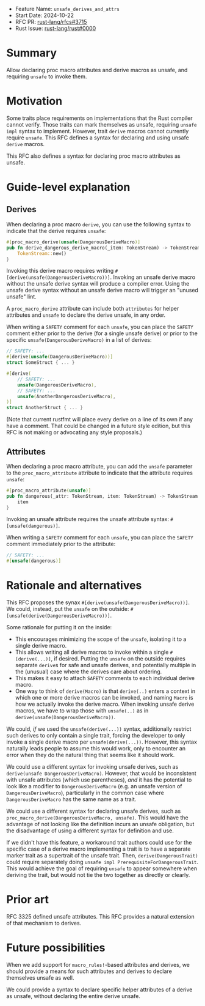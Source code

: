 - Feature Name: `unsafe_derives_and_attrs`
- Start Date: 2024-10-22
- RFC PR: [rust-lang/rfcs#3715](https://github.com/rust-lang/rfcs/pull/3715)
- Rust Issue: [rust-lang/rust#0000](https://github.com/rust-lang/rust/issues/0000)

# Summary
[summary]: #summary

Allow declaring proc macro attributes and derive macros as unsafe, and
requiring `unsafe` to invoke them.

# Motivation
[motivation]: #motivation

Some traits place requirements on implementations that the Rust compiler cannot
verify. Those traits can mark themselves as unsafe, requiring `unsafe impl`
syntax to implement. However, trait `derive` macros cannot currently require
`unsafe`. This RFC defines a syntax for declaring and using unsafe `derive`
macros.

This RFC also defines a syntax for declaring proc macro attributes as unsafe.

# Guide-level explanation
[guide-level-explanation]: #guide-level-explanation

## Derives

When declaring a proc macro `derive`, you can use the following syntax to
indicate that the derive requires `unsafe`:

```rust
#[proc_macro_derive(unsafe(DangerousDeriveMacro)]
pub fn derive_dangerous_derive_macro(_item: TokenStream) -> TokenStream {
    TokenStream::new()
}
```

Invoking this derive macro requires writing
`#[derive(unsafe(DangerousDeriveMacro))]`. Invoking an unsafe derive macro
without the unsafe derive syntax will produce a compiler error. Using the
unsafe derive syntax without an unsafe derive macro will trigger an "unused
unsafe" lint.

A `proc_macro_derive` attribute can include both `attributes` for helper
attributes and `unsafe` to declare the derive unsafe, in any order.

When writing a `SAFETY` comment for each `unsafe`, you can place the `SAFETY`
comment either prior to the derive (for a single unsafe derive) or prior to the
specific `unsafe(DangerousDeriveMacro)` in a list of derives:

```rust
// SAFETY: ...
#[derive(unsafe(DangerousDeriveMacro))]
struct SomeStruct { ... }

#[derive(
    // SAFETY: ...
    unsafe(DangerousDeriveMacro),
    // SAFETY: ...
    unsafe(AnotherDangerousDeriveMacro),
)]
struct AnotherStruct { ... }
```

(Note that current rustfmt will place every derive on a line of its own if any
have a comment. That could be changed in a future style edition, but this RFC
is not making or advocating any style proposals.)

## Attributes

When declaring a proc macro attribute, you can add the `unsafe` parameter to
the `proc_macro_attribute` attribute to indicate that the attribute requires
`unsafe`:

```rust
#[proc_macro_attribute(unsafe)]
pub fn dangerous(_attr: TokenStream, item: TokenStream) -> TokenStream {
    item
}
```

Invoking an unsafe attribute requires the unsafe attribute syntax:
`#[unsafe(dangerous)]`.

When writing a `SAFETY` comment for each `unsafe`, you can place the `SAFETY`
comment immediately prior to the attribute:

```rust
// SAFETY: ...
#[unsafe(dangerous)]
```

# Rationale and alternatives
[rationale-and-alternatives]: #rationale-and-alternatives

This RFC proposes the synax `#[derive(unsafe(DangerousDeriveMacro))]`. We
could, instead, put the `unsafe` on the outside:
`#[unsafe(derive(DangerousDeriveMacro))]`.

Some rationale for putting it on the inside:
- This encourages minimizing the scope of the `unsafe`, isolating it to a
  single derive macro.
- This allows writing all derive macros to invoke within a single
  `#[derive(...)]`, if desired. Putting the `unsafe` on the outside requires
  separate `derive`s for safe and unsafe derives, and potentially multiple in
  the (unusual) case where the derives care about ordering.
- This makes it easy to attach `SAFETY` comments to each individual derive
  macro.
- One way to think of `derive(Macro)` is that `derive(..)` enters a context in
  which one or more derive macros can be invoked, and naming `Macro` is how we
  actually invoke the derive macro. When invoking unsafe derive macros, we have
  to wrap those with `unsafe(..)` as in `derive(unsafe(DangerousDeriveMacro))`.

We could, *if* we used the `unsafe(derive(...))` syntax, additionally restrict
such derives to only contain a single trait, forcing the developer to only
invoke a single derive macro per `unsafe(derive(...))`. However, this syntax
naturally leads people to assume this would work, only to encounter an error
when they do the natural thing that seems like it should work.

We could use a different syntax for invoking unsafe derives, such as
`derive(unsafe DangerousDeriveMacro)`. However, that would be inconsistent with
unsafe attributes (which use parentheses), *and* it has the potential to look
like a modifier to `DangerousDeriveMacro` (e.g. an unsafe version of
`DangerousDeriveMacro`), particularly in the common case where
`DangerousDeriveMacro` has the same name as a trait.

We could use a different syntax for declaring unsafe derives, such as
`proc_macro_derive(DangerousDeriveMacro, unsafe)`. This would have the
advantage of not looking like the definition incurs an unsafe obligation, but
the disadvantage of using a different syntax for definition and use.

If we didn't have this feature, a workaround trait authors could use for the
specific case of a derive macro implementing a trait is to have a separate
marker trait as a supertrait of the unsafe trait. Then,
`derive(DangerousTrait)` could require separately doing `unsafe impl
PrerequisiteForDangerousTrait`. This would achieve the goal of requiring
`unsafe` to appear somewhere when deriving the trait, but would not tie the two
together as directly or clearly.

# Prior art
[prior-art]: #prior-art

RFC 3325 defined unsafe attributes. This RFC provides a natural extension of
that mechanism to derives.

# Future possibilities
[future-possibilities]: #future-possibilities

When we add support for `macro_rules!`-based attributes and derives, we should
provide a means for such attributes and derives to declare themselves unsafe as
well.

We could provide a syntax to declare specific helper attributes of a derive as
unsafe, without declaring the entire derive unsafe.
